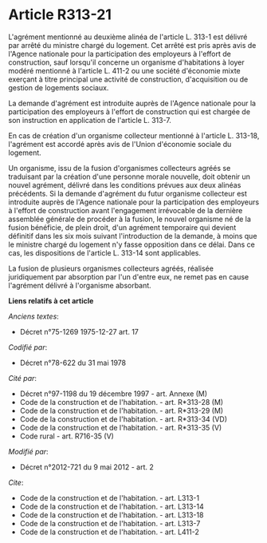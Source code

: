 # Article R313-21

L'agrément mentionné au deuxième alinéa de l'article L. 313-1 est délivré par arrêté du ministre chargé du logement. Cet
arrêté est pris après avis de l'Agence nationale pour la participation des employeurs à l'effort de construction, sauf
lorsqu'il concerne un organisme d'habitations à loyer modéré mentionné à l'article L. 411-2 ou une société d'économie mixte
exerçant à titre principal une activité de construction, d'acquisition ou de gestion de logements sociaux. 

La demande d'agrément est introduite auprès de l'Agence nationale pour la participation des employeurs à l'effort de
construction qui est chargée de son instruction en application de l'article L. 313-7. 

En cas de création d'un organisme collecteur mentionné à l'article L. 313-18, l'agrément est accordé après avis de l'Union
d'économie sociale du logement. 

Un organisme, issu de la fusion d'organismes collecteurs agréés se traduisant par la création d'une personne morale nouvelle,
doit obtenir un nouvel agrément, délivré dans les conditions prévues aux deux alinéas précédents. Si la demande d'agrément du
futur organisme collecteur est introduite auprès de l'Agence nationale pour la participation des employeurs à l'effort de
construction avant l'engagement irrévocable de la dernière assemblée générale de procéder à la fusion, le nouvel organisme né
de la fusion bénéficie, de plein droit, d'un agrément temporaire qui devient définitif dans les six mois suivant
l'introduction de la demande, à moins que le ministre chargé du logement n'y fasse opposition dans ce délai. Dans ce cas, les
dispositions de l'article L. 313-14 sont applicables. 

La fusion de plusieurs organismes collecteurs agréés, réalisée juridiquement par absorption par l'un d'entre eux, ne remet
pas en cause l'agrément délivré à l'organisme absorbant.

**Liens relatifs à cet article**

_Anciens textes_:

  - Décret n°75-1269 1975-12-27 art. 17

_Codifié par_:

  - Décret n°78-622 du 31 mai 1978

_Cité par_:

  - Décret n°97-1198 du 19 décembre 1997 - art. Annexe (M)
  - Code de la construction et de l'habitation. - art. R*313-28 (M)
  - Code de la construction et de l'habitation. - art. R*313-29 (M)
  - Code de la construction et de l'habitation. - art. R*313-34 (VD)
  - Code de la construction et de l'habitation. - art. R*313-35 (V)
  - Code rural - art. R716-35 (V)

_Modifié par_:

  - Décret n°2012-721 du 9 mai 2012 - art. 2

_Cite_:

  - Code de la construction et de l'habitation. - art. L313-1
  - Code de la construction et de l'habitation. - art. L313-14
  - Code de la construction et de l'habitation. - art. L313-18
  - Code de la construction et de l'habitation. - art. L313-7
  - Code de la construction et de l'habitation. - art. L411-2
